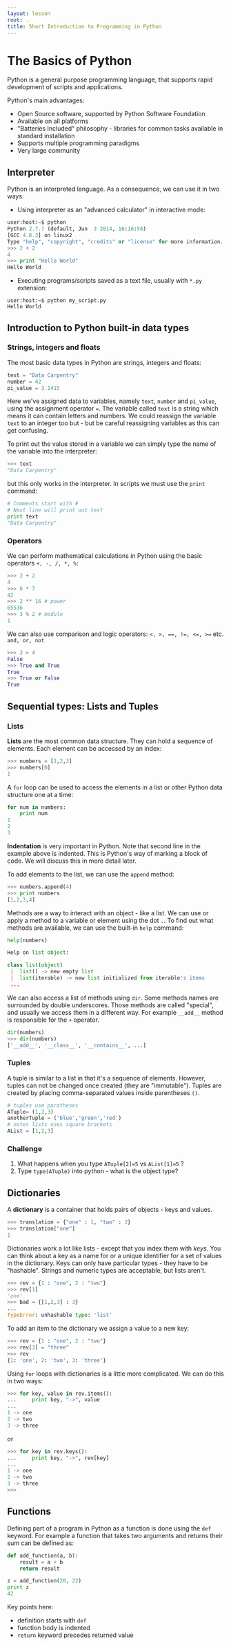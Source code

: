 ```yaml
---
layout: lesson
root: .
title: Short Introduction to Programming in Python
---
```


# The Basics of Python

Python is a general purpose programming language, that supports rapid development
of scripts and applications.

Python's main advantages:

* Open Source software, supported by Python Software Foundation
* Available on all platforms
* "Batteries Included" philosophy - libraries for common tasks available in
  standard installation
* Supports multiple programming paradigms
* Very large community

## Interpreter

Python is an interpreted language. As a consequence, we can use it in two ways:

* Using interpreter as an "advanced calculator" in interactive mode:

~~~python
user:host:~$ python
Python 2.7.7 (default, Jun  3 2014, 16:16:56)
[GCC 4.8.3] on linux2
Type "help", "copyright", "credits" or "license" for more information.
>>> 2 + 2
4
>>> print "Hello World"
Hello World
~~~

* Executing programs/scripts saved as a text file, usually with `*.py` extension:

~~~
user:host:~$ python my_script.py
Hello World
~~~


## Introduction to Python built-in data types

### Strings, integers and floats

The most basic data types in Python are strings, integers and floats:

~~~python
text = "Data Carpentry"
number = 42
pi_value = 3.1415
~~~

Here we've assigned data to variables, namely `text`, `number` and `pi_value`,
using the assignment operator `=`. The variable called `text` is a string which
means it can contain letters and numbers. We could reassign the variable `text`
to an integer too but - but be careful reassigning variables as this can get
confusing.

To print out the value stored in a variable we can simply type the name of the
variable into the interpreter:

~~~python
>>> text
"Data Carpentry"
~~~

but this only works in the interpreter. In scripts we must use the `print` command:

~~~python
# Comments start with #
# Next line will print out text
print text
"Data Carpentry"
~~~

### Operators

We can perform mathematical calculations in Python using the basic operators
 `+, -, /, *, %`:

~~~python
>>> 2 + 2
4
>>> 6 * 7
42
>>> 2 ** 16 # power
65536
>>> 3 % 2 # modulo
1
~~~

We can also use comparison and logic operators:
`<, >, ==, !=, <=, >=` etc.
`and, or, not`

~~~python
>>> 3 > 4
False
>>> True and True
True
>>> True or False
True
~~~

## Sequential types: Lists and Tuples

### Lists

**Lists** are the most common data structure. They can hold a sequence of
elements. Each element can be accessed by an index:

~~~python
>>> numbers = [1,2,3]
>>> numbers[0]
1
~~~

A `for` loop can be used to access the elements in a list or other Python data
structure one at a time:

~~~python
for num in numbers:
    print num
1
2
3
~~~

**Indentation** is very important in Python. Note that second line in the
example above is indented. This is Python's way of marking a block of code. We will
discuss this in more detail later.

To add elements to the list, we can use the `append` method:

~~~python
>>> numbers.append(4)
>>> print numbers
[1,2,3,4]
~~~

Methods are a way to interact with an object - like a list. We can use or apply
a method to a variable or element using the dot `.`. To find out what methods are
 available, we can use the built-in `help` command:

~~~python
help(numbers)

Help on list object:

class list(object)
 |  list() -> new empty list
 |  list(iterable) -> new list initialized from iterable's items
 ...
~~~

We can also access a list of methods using `dir`. Some methods names are
surrounded by double underscores. Those methods are called "special", and
usually we access them in a different way. For example `__add__` method is
responsible for the `+` operator.

~~~python
dir(numbers)
>>> dir(numbers)
['__add__', '__class__', '__contains__', ...]
~~~

### Tuples

A tuple is similar to a list in that it's a sequence of elements. However,
tuples can not be changed once created (they are "immutable"). Tuples are
created by placing comma-separated values inside parentheses `()`.

~~~python
# tuples use paratheses
ATuple= (1,2,3)
anotherTuple = ('blue','green','red')
# notes lists uses square brackets
AList = [1,2,3]
~~~

### Challenge
1. What happens when you type `ATuple[2]=5` vs `AList[1]=5` ?
2. Type `type(ATuple)` into python - what is the object type?


## Dictionaries

A **dictionary** is a container that holds pairs of objects - keys and values.

~~~python
>>> translation = {"one" : 1, "two" : 2}
>>> translation["one"]
1
~~~
Dictionaries work a lot like lists - except that you index them with *keys*.
You can think about a key as a name for or a unique identifier for a set of values
in the dictionary. Keys can only have particular types - they have to be
"hashable". Strings and numeric types are acceptable, but lists aren't.

~~~python
>>> rev = {1 : "one", 2 : "two"}
>>> rev[1]
'one'
>>> bad = {[1,2,3] : 3}
...
TypeError: unhashable type: 'list'
~~~

To add an item to the dictionary we assign a value to a new key:

~~~python
>>> rev = {1 : "one", 2 : "two"}
>>> rev[3] = "three"
>>> rev
{1: 'one', 2: 'two', 3: 'three'}
~~~

Using `for` loops with dictionaries is a little more complicated. We can do this
in two ways:

~~~python
>>> for key, value in rev.items():
...     print key, "->", value
...
1 -> one
2 -> two
3 -> three
~~~

or

~~~python
>>> for key in rev.keys():
...     print key, "->", rev[key]
...
1 -> one
2 -> two
3 -> three
>>>
~~~

## Functions

Defining part of a program in Python as a function is done using the `def`
keyword. For example a function that takes two arguments and returns their sum
can be defined as:

~~~python
def add_function(a, b):
    result = a + b
    return result

z = add_function(20, 22)
print z
42
~~~

Key points here:

* definition starts with `def`
* function body is indented
* `return` keyword precedes returned value
